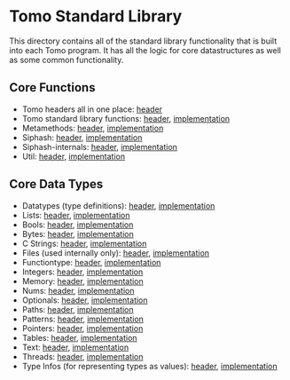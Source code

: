 # Tomo Standard Library

This directory contains all of the standard library functionality that is built
into each Tomo program. It has all the logic for core datastructures as well as
some common functionality.

## Core Functions

- Tomo headers all in one place: [header](stdlib/tomo.h)
- Tomo standard library functions: [header](stdlib/stdlib.h), [implementation](stdlib/stdlib.c)
- Metamethods: [header](stdlib/metamethods.h), [implementation](stdlib/metamethods.c)
- Siphash: [header](stdlib/siphash.h), [implementation](stdlib/siphash.c)
- Siphash-internals: [header](stdlib/siphash-internals.h), [implementation](stdlib/siphash-internals.c)
- Util: [header](stdlib/util.h), [implementation](stdlib/util.c)

## Core Data Types

- Datatypes (type definitions): [header](stdlib/datatypes.h), [implementation](stdlib/datatypes.c)
- Lists: [header](stdlib/lists.h), [implementation](stdlib/lists.c)
- Bools: [header](stdlib/bools.h), [implementation](stdlib/bools.c)
- Bytes: [header](stdlib/bytes.h), [implementation](stdlib/bytes.c)
- C Strings: [header](stdlib/c_strings.h), [implementation](stdlib/c_strings.c)
- Files (used internally only): [header](stdlib/files.h), [implementation](stdlib/files.c)
- Functiontype: [header](stdlib/functiontype.h), [implementation](stdlib/functiontype.c)
- Integers: [header](stdlib/integers.h), [implementation](stdlib/integers.c)
- Memory: [header](stdlib/memory.h), [implementation](stdlib/memory.c)
- Nums: [header](stdlib/nums.h), [implementation](stdlib/nums.c)
- Optionals: [header](stdlib/optionals.h), [implementation](stdlib/optionals.c)
- Paths: [header](stdlib/paths.h), [implementation](stdlib/paths.c)
- Patterns: [header](stdlib/patterns.h), [implementation](stdlib/patterns.c)
- Pointers: [header](stdlib/pointers.h), [implementation](stdlib/pointers.c)
- Tables: [header](stdlib/tables.h), [implementation](stdlib/tables.c)
- Text: [header](stdlib/text.h), [implementation](stdlib/text.c)
- Threads: [header](stdlib/threads.h), [implementation](stdlib/threads.c)
- Type Infos (for representing types as values): [header](stdlib/types.h), [implementation](stdlib/types.c)
